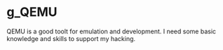 # g_QEMU
QEMU is a good toolt for emulation and development. I need some basic knowledge and skills to support my hacking.
